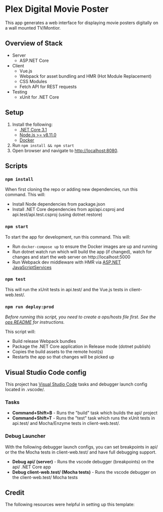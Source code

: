 # Plex Digital Movie Poster

This app generates a web interface for displaying movie posters digitally on a wall mounted TV/Montior. 

## Overview of Stack
- Server
  - ASP.NET Core
- Client
  - Vue.js
  - Webpack for asset bundling and HMR (Hot Module Replacement)
  - CSS Modules
  - Fetch API for REST requests
- Testing
  - xUnit for .NET Core

## Setup

1. Install the following:
   - [.NET Core 3.1](https://www.microsoft.com/net/core)
   - [Node.js >= v8.11.0](https://nodejs.org/en/download/)
   - [Docker](https://docs.docker.com/engine/installation/)
2. Run `npm install && npm start`
3. Open browser and navigate to [http://localhost:8080](http://localhost:8080).

## Scripts

### `npm install`

When first cloning the repo or adding new dependencies, run this command.  This will:

- Install Node dependencies from package.json
- Install .NET Core dependencies from api/api.csproj and api.test/api.test.csproj (using dotnet restore)

### `npm start`

To start the app for development, run this command.  This will:

- Run `docker-compose up` to ensure the Docker images are up and running
- Run dotnet watch run which will build the app (if changed), watch for changes and start the web server on http://localhost:5000
- Run Webpack dev middleware with HMR via [ASP.NET JavaScriptServices](https://github.com/aspnet/JavaScriptServices)

### `npm test`

This will run the xUnit tests in api.test/ and the Vue.js tests in client-web.test/.

### `npm run deploy:prod`

_Before running this script, you need to create a ops/hosts file first.  See the [ops README](ops/) for instructions._

This script will:
 - Build release Webpack bundles
 - Package the .NET Core application in Release mode (dotnet publish)
  - Copies the build assets to the remote host(s)
  - Restarts the app so that changes will be picked up

## Visual Studio Code config

This project has [Visual Studio Code](https://code.visualstudio.com/) tasks and debugger launch config located in .vscode/.

### Tasks

- **Command+Shift+B** - Runs the "build" task which builds the api/ project
- **Command+Shift+T** - Runs the "test" task which runs the xUnit tests in api.test/ and Mocha/Enzyme tests in client-web.test/.

### Debug Launcher

With the following debugger launch configs, you can set breakpoints in api/ or the the Mocha tests in client-web.test/ and have full debugging support.

- **Debug api/ (server)** - Runs the vscode debugger (breakpoints) on the api/ .NET Core app
- **Debug client-web.test/ (Mocha tests)** - Runs the vscode debugger on the client-web.test/ Mocha tests

## Credit

The following resources were helpful in setting up this template:


